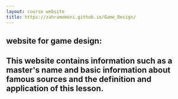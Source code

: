 ```yaml
---
layout: course website
title: https://zahramomeni.github.io/Game_Design/
---
```


## website for game design: 
## This website contains information such as a master's name and basic information about famous sources and the definition and application of this lesson.


